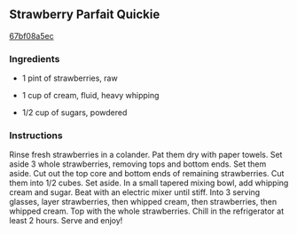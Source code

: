 ## Strawberry Parfait Quickie

[67bf08a5ec](http://tastykitchen.com/recipes/desserts/strawberry-parfait-quickie/)

### Ingredients

 - 1 pint of strawberries, raw

 - 1 cup of cream, fluid, heavy whipping

 - 1/2 cup of sugars, powdered

### Instructions

Rinse fresh strawberries in a colander. Pat them dry with paper towels. Set aside 3 whole strawberries, removing tops and bottom ends. Set them aside. Cut out the top core and bottom ends of remaining strawberries. Cut them into 1/2 cubes. Set aside. In a small tapered mixing bowl, add whipping cream and sugar. Beat with an electric mixer until stiff. Into 3 serving glasses, layer strawberries, then whipped cream, then strawberries, then whipped cream. Top with the whole strawberries. Chill in the refrigerator at least 2 hours. Serve and enjoy!